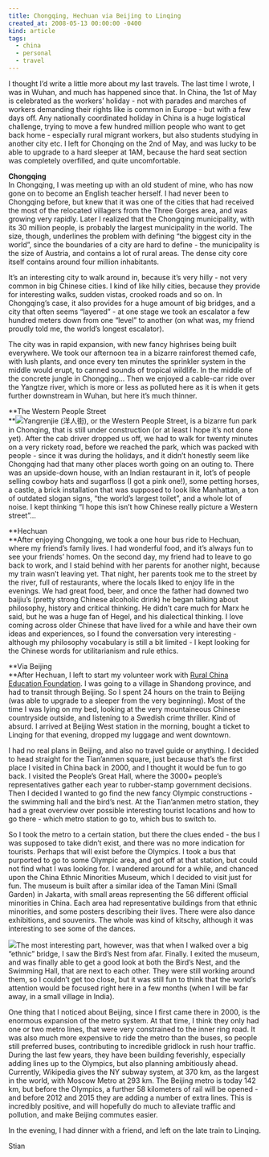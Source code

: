 ```yaml
---
title: Chongqing, Hechuan via Beijing to Linqing
created_at: 2008-05-13 00:00:00 -0400
kind: article
tags:
  - china
  - personal
  - travel
---
```


I thought I’d write a little more about my last travels. The last time I
wrote, I was in Wuhan, and much has happened since that. In China, the
1st of May is celebrated as the workers’ holiday - not with parades and
marches of workers demanding their rights like is common in Europe - but
with a few days off. Any nationally coordinated holiday in China is a
huge logistical challenge, trying to move a few hundred million people
who want to get back home - especially rural migrant workers, but also
students studying in another city etc. I left for Chonqing on the 2nd of
May, and was lucky to be able to upgrade to a hard sleeper at 1AM,
because the hard seat section was completely overfilled, and quite
uncomfortable.

**Chongqing**\
 In Chongqing, I was meeting up with an old student of mine, who has now
gone on to become an English teacher herself. I had never been to
Chongqing before, but knew that it was one of the cities that had
received the most of the relocated villagers from the Three Gorges area,
and was growing very rapidly. Later I realized that the Chongqing
municipality, with its 30 million people, is probably the largest
municipality in the world. The size, though, underlines the problem with
defining “the biggest city in the world”, since the boundaries of a city
are hard to define - the municipality is the size of Austria, and
contains a lot of rural areas. The dense city core itself contains
around four million inhabitants.

It’s an interesting city to walk around in, because it’s very hilly -
not very common in big Chinese cities. I kind of like hilly cities,
because they provide for interesting walks, sudden vistas, crooked roads
and so on. In Chongqing’s case, it also provides for a huge amount of
big bridges, and a city that often seems “layered” - at one stage we
took an escalator a few hundred meters down from one “level” to another
(on what was, my friend proudly told me, the world’s longest escalator).

The city was in rapid expansion, with new fancy highrises being built
everywhere. We took our afternoon tea in a bizarre rainforest themed
cafe, with lush plants, and once every ten minutes the sprinkler system
in the middle would erupt, to canned sounds of tropical wildlife. In the
middle of the concrete jungle in Chongqing… Then we enjoyed a cable-car
ride over the Yangtze river, which is more or less as polluted here as
it is when it gets further downstream in Wuhan, but here it’s much
thinner.

**The Western People Street\
**![](http://photo.yupoo.com/haibo/36012556dc78/small/)Yangrenjie
(洋人街), or the Western People Street, is a bizarre fun park in
Chonqing, that is still under construction (or at least I hope it’s not
done yet). After the cab driver dropped us off, we had to walk for
twenty minutes on a very rickety road, before we reached the park, which
was packed with people - since it was during the holidays, and it didn’t
honestly seem like Chongqing had that many other places worth going on
an outing to. There was an upside-down house, with an Indian restaurant
in it, lot’s of people selling cowboy hats and sugarfloss (I got a pink
one!), some petting horses, a castle, a brick installation that was
supposed to look like Manhattan, a ton of outdated slogan signs, “the
world’s largest toilet”, and a whole lot of noise. I kept thinking “I
hope this isn’t how Chinese really picture a Western street”…

**Hechuan\
**After enjoying Chongqing, we took a one hour bus ride to Hechuan,
where my friend’s family lives. I had wonderful food, and it’s always
fun to see your friends’ homes. On the second day, my friend had to
leave to go back to work, and I staid behind with her parents for
another night, because my train wasn’t leaving yet. That night, her
parents took me to the street by the river, full of restaurants, where
the locals liked to enjoy life in the evenings. We had great food, beer,
and once the father had downed two baijiu’s (pretty strong Chinese
alcoholic drink) he began talking about philosophy, history and critical
thinking. He didn’t care much for Marx he said, but he was a huge fan of
Hegel, and his dialectical thinking. I love coming across older Chinese
that have lived for a while and have their own ideas and experiences, so
I found the conversation very interesting - although my philosophy
vocabulary is still a bit limited - I kept looking for the Chinese words
for utilitarianism and rule ethics.

**Via Beijing\
**After Hechuan, I left to start my volunteer work with [Rural China
Education Foundation](http://ruralchina.org). I was going to a village
in Shandong province, and had to transit through Beijing. So I spent 24
hours on the train to Beijing (was able to upgrade to a sleeper from the
very beginning). Most of the time I was lying on my bed, looking at the
very mountaineous Chinese countryside outside, and listening to a
Swedish crime thriller. Kind of absurd. I arrived at Beijing West
station in the morning, bought a ticket to Linqing for that evening,
dropped my luggage and went downtown.

I had no real plans in Beijing, and also no travel guide or anything. I
decided to head straight for the Tian’anmen square, just because that’s
the first place I visited in China back in 2000, and I thought it would
be fun to go back. I visited the People’s Great Hall, where the 3000+
people’s representatives gather each year to rubber-stamp government
decisions. Then I decided I wanted to go find the new fancy Olympic
constructions - the swimming hall and the bird’s nest. At the Tian’anmen
metro station, they had a great overview over possible interesting
tourist locations and how to go there - which metro station to go to,
which bus to switch to.

So I took the metro to a certain station, but there the clues ended -
the bus I was supposed to take didn’t exist, and there was no more
indication for tourists. Perhaps that will exist before the Olympics. I
took a bus that purported to go to some Olympic area, and got off at
that station, but could not find what I was looking for. I wandered
around for a while, and chanced upon the China Ethnic Minorities Museum,
which I decided to visit just for fun. The museum is built after a
similar idea of the Taman Mini (Small Garden) in Jakarta, with small
areas representing the 56 different official minorities in China. Each
area had representative buildings from that ethnic minorities, and some
posters describing their lives. There were also dance exhibitions, and
souvenirs. The whole was kind of kitschy, although it was interesting to
see some of the dances.

![](http://photo.yupoo.com/redstone2005/714724b5e919/small/)The most
interesting part, however, was that when I walked over a big “ethnic”
bridge, I saw the Bird’s Nest from afar. Finally. I exited the museum,
and was finally able to get a good look at both the Bird’s Nest, and the
Swimming Hall, that are next to each other. They were still working
around them, so I couldn’t get too close, but it was still fun to think
that the world’s attention would be focused right here in a few months
(when I will be far away, in a small village in India).

One thing that I noticed about Beijing, since I first came there in
2000, is the enormous expansion of the metro system. At that time, I
think they only had one or two metro lines, that were very constrained
to the inner ring road. It was also much more expensive to ride the
metro than the buses, so people still preferred buses, contributing to
incredible gridlock in rush hour traffic. During the last few years,
they have been building feverishly, especially adding lines up to the
Olympics, but also planning ambitiously ahead. Currently, Wikipedia
gives the NY subway system, at 370 km, as the largest in the world, with
Moscow Metro at 293 km. The Beijing metro is today 142 km, but before
the Olympics, a further 58 kilometers of rail will be opened - and
before 2012 and 2015 they are adding a number of extra lines. This is
incredibly positive, and will hopefully do much to alleviate traffic and
pollution, and make Beijing commutes easier.

In the evening, I had dinner with a friend, and left on the late train
to Linqing.

Stian
